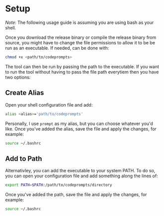 # Setup

*Note*: The following usage guide is assuming you are using bash as your shell.

Once you download the release binary or compile the release binary from source, you might have to change the file permissions to allow it to be be run as an executable. If needed, can be done with:

```bash
chmod +x <path/to/codeprompts>
```

The tool can then be run by passing the path to the executable. If you want to run the tool without having to pass the file path everytiem then you have two options: 

## Create Alias

Open your shell configuration file and add: 

```bash
alias <alias>='path/to/codeprompts'
```

Personally, I use `prompt` as my alias, but you can choose whatever you'd like. Once you've added the alias, save the file and apply the changes, for example:

```bash
source ~/.bashrc
```

## Add to Path

Alternativley, you can add the executable to your system PATH. To do so, you can open your configuration file and add something along the lines of:

```bash
export PATH=$PATH:/path/to/codeprompts/directory
```

Once you've added the path, save the file and apply the changes, for example: 

```bash
source ~/.bashrc
```
